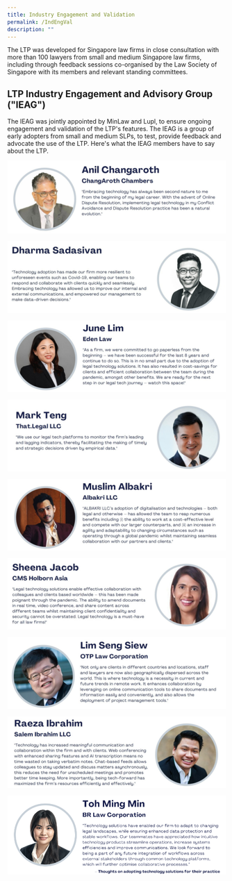 ```yaml
---
title: Industry Engagement and Validation
permalink: /IndEngVal
description: ""
---
```

The LTP was developed for Singapore law firms in close consultation with more than 100 lawyers from small and medium Singapore law firms, including through feedback sessions co-organised by the Law Society of Singapore with its members and relevant standing committees.

## LTP Industry Engagement and Advisory Group ("IEAG")

The IEAG was jointly appointed by MinLaw and Lupl, to ensure ongoing engagement and validation of the LTP's features. The IEAG is a group of early adopters from small and medium SLPs, to test, provide feedback and advocate the use of the LTP. Here's what the IEAG members have to say about the LTP.


![Anil Changaroth](/images/IEAG/1AC-final.png)

![Dharma Sadasivan](/images/IEAG/2DS-final.png)

![June Lim](/images/IEAG/3JL-final.png)

![Mark Teng](/images/IEAG/4MT-final.png)

![Muslim Albakri](/images/IEAG/5MA-final.png)

![Sheena Jacob](/images/IEAG/6SJ-final.png)

![Lim Seng Siew](/images/IEAG/7LSS-final.png)

![Raeza Ibrahim](/images/IEAG/8RI-final.png)

![Toh Ming Min](/images/IEAG/9TMM-final.png)